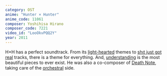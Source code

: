 ```yaml
---
category: OST
anime: "Hunter × Hunter"
anime_code: 11061
composer: Yoshihisa Hirano
composer_code: 7221
video_id: "LooOkvPQQ2Y"
year: 2011
---
```

H×H has a perfect soundtrack. From its <a href="https:/youtu.be/hllGJbb0Knw">light-hearted</a> themes to <a href="https:/youtu.be/r0zB4_dM5K8">shιt just got real</a> tracks, there is a theme for everything. And, <a href="https:/youtu.be/kdEe8RkKqwU">understanding</a> is the most beautiful pieces to ever exist. 
He was also a co-composer of <a href="https://myanimelist.net/anime/1535">Death Note</a>, taking care of the <a href="https://youtu.be/tAMhUyLwD4k">orchestral</a> side.
